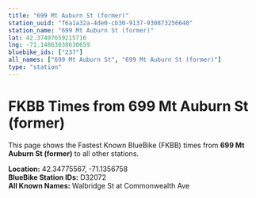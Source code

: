 ```yaml
---
title: "699 Mt Auburn St (former)"
station_uuid: "f6a1a32a-4de0-cb30-9137-930873256640"
station_name: "699 Mt Auburn St (former)"
lat: 42.37497659215716
lng: -71.14863030630659
bluebike_ids: ["237"]
all_names: ["699 Mt Auburn St", "699 Mt Auburn St (former)"]
type: "station"
---
```


# FKBB Times from 699 Mt Auburn St (former)

This page shows the Fastest Known BlueBike (FKBB) times from **699 Mt Auburn St (former)** to all other stations.

**Location:** 42.34775567, -71.1356758  
**BlueBike Station IDs:** D32072  
**All Known Names:** Walbridge St at Commonwealth Ave

